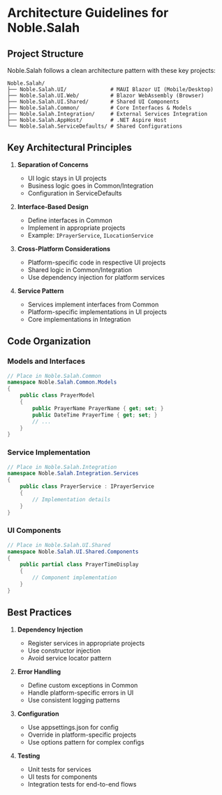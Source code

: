 # Architecture Guidelines for Noble.Salah

## Project Structure

Noble.Salah follows a clean architecture pattern with these key projects:

```
Noble.Salah/
├── Noble.Salah.UI/              # MAUI Blazor UI (Mobile/Desktop)
├── Noble.Salah.UI.Web/          # Blazor WebAssembly (Browser)
├── Noble.Salah.UI.Shared/       # Shared UI Components
├── Noble.Salah.Common/          # Core Interfaces & Models
├── Noble.Salah.Integration/     # External Services Integration
├── Noble.Salah.AppHost/         # .NET Aspire Host
└── Noble.Salah.ServiceDefaults/ # Shared Configurations
```

## Key Architectural Principles

1. **Separation of Concerns**
   - UI logic stays in UI projects
   - Business logic goes in Common/Integration
   - Configuration in ServiceDefaults

2. **Interface-Based Design**
   - Define interfaces in Common
   - Implement in appropriate projects
   - Example: `IPrayerService`, `ILocationService`

3. **Cross-Platform Considerations**
   - Platform-specific code in respective UI projects
   - Shared logic in Common/Integration
   - Use dependency injection for platform services

4. **Service Pattern**
   - Services implement interfaces from Common
   - Platform-specific implementations in UI projects
   - Core implementations in Integration

## Code Organization

### Models and Interfaces
```csharp
// Place in Noble.Salah.Common
namespace Noble.Salah.Common.Models
{
    public class PrayerModel
    {
        public PrayerName PrayerName { get; set; }
        public DateTime PrayerTime { get; set; }
        // ...
    }
}
```

### Service Implementation
```csharp
// Place in Noble.Salah.Integration
namespace Noble.Salah.Integration.Services
{
    public class PrayerService : IPrayerService
    {
        // Implementation details
    }
}
```

### UI Components
```csharp
// Place in Noble.Salah.UI.Shared
namespace Noble.Salah.UI.Shared.Components
{
    public partial class PrayerTimeDisplay
    {
        // Component implementation
    }
}
```

## Best Practices

1. **Dependency Injection**
   - Register services in appropriate projects
   - Use constructor injection
   - Avoid service locator pattern

2. **Error Handling**
   - Define custom exceptions in Common
   - Handle platform-specific errors in UI
   - Use consistent logging patterns

3. **Configuration**
   - Use appsettings.json for config
   - Override in platform-specific projects
   - Use options pattern for complex configs

4. **Testing**
   - Unit tests for services
   - UI tests for components
   - Integration tests for end-to-end flows
